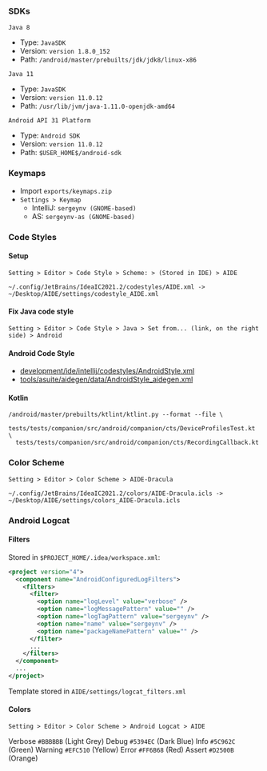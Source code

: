 ### SDKs

`Java 8`
- Type: `JavaSDK`
- Version: `version 1.8.0_152`
- Path: `/android/master/prebuilts/jdk/jdk8/linux-x86`

`Java 11`
- Type: `JavaSDK`
- Version: `version 11.0.12`
- Path: `/usr/lib/jvm/java-1.11.0-openjdk-amd64`

`Android API 31 Platform`
- Type: `Android SDK`
- Version: `version 11.0.12`
- Path: `$USER_HOME$/android-sdk`



### Keymaps
- Import `exports/keymaps.zip`
- `Settings > Keymap`
  - IntelliJ: `sergeynv (GNOME-based)`
  - AS: `sergeynv-as (GNOME-based)`



### Code Styles

#### Setup
`Setting > Editor > Code Style > Scheme: > (Stored in IDE) > AIDE`

```
~/.config/JetBrains/IdeaIC2021.2/codestyles/AIDE.xml -> ~/Desktop/AIDE/settings/codestyle_AIDE.xml
```

#### Fix Java code style
`Setting > Editor > Code Style > Java > Set from... (link, on the right side) > Android`

#### Android Code Style
- [development/ide/intellij/codestyles/AndroidStyle.xml](https://source.corp.google.com/android/development/ide/intellij/codestyles/AndroidStyle.xml)
- [tools/asuite/aidegen/data/AndroidStyle_aidegen.xml](https://source.corp.google.com/android/tools/asuite/aidegen/data/AndroidStyle_aidegen.xml)

#### Kotlin
```
/android/master/prebuilts/ktlint/ktlint.py --format --file \
  tests/tests/companion/src/android/companion/cts/DeviceProfilesTest.kt \ 
  tests/tests/companion/src/android/companion/cts/RecordingCallback.kt
```



### Color Scheme
`Setting > Editor > Color Scheme > AIDE-Dracula`

```
~/.config/JetBrains/IdeaIC2021.2/colors/AIDE-Dracula.icls -> ~/Desktop/AIDE/settings/colors_AIDE-Dracula.icls
```



### Android Logcat

#### Filters
Stored in `$PROJECT_HOME/.idea/workspace.xml`:
```xml
<project version="4">
  <component name="AndroidConfiguredLogFilters">
    <filters>
      <filter>
        <option name="logLevel" value="verbose" />
        <option name="logMessagePattern" value="" />
        <option name="logTagPattern" value="sergeynv" />
        <option name="name" value="sergeynv" />
        <option name="packageNamePattern" value="" />
      </filter>
      ...
    </filters>
  </component>
  ...
</project>  
```
Template stored in `AIDE/settings/logcat_filters.xml`

#### Colors
`Setting > Editor > Color Scheme > Android Logcat > AIDE`

Verbose		`#BBBBBB` (Light Grey)
Debug		`#5394EC` (Dark Blue)
Info 		`#5C962C` (Green)
Warning		`#EFC510` (Yellow)
Error		`#FF6B68` (Red)
Assert		`#D2500B` (Orange)
